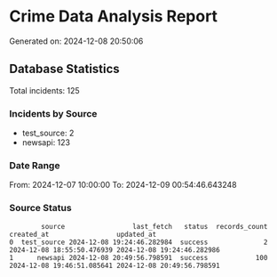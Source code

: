 # Crime Data Analysis Report

Generated on: 2024-12-08 20:50:06

## Database Statistics

Total incidents: 125

### Incidents by Source

- test_source: 2
- newsapi: 123

### Date Range

From: 2024-12-07 10:00:00
To: 2024-12-09 00:54:46.643248

### Source Status

```
        source                 last_fetch   status  records_count                 created_at                 updated_at
0  test_source 2024-12-08 19:24:46.282984  success              2 2024-12-08 18:55:50.476939 2024-12-08 19:24:46.282986
1      newsapi 2024-12-08 20:49:56.798591  success            100 2024-12-08 19:46:51.085641 2024-12-08 20:49:56.798591
```
